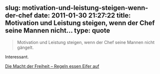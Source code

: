 slug: motivation-und-leistung-steigen-wenn-der-chef
date: 2011-01-30 21:27:22
title: Motivation und Leistung steigen, wenn der Chef seine Mannen nicht...
type: quote
---

> Motivation und Leistung steigen, wenn der Chef seine Mannen nicht gängelt.

Interessant.

 [Die Macht der Freiheit – Regeln essen Eifer auf](http://karrierebibel.de/die-macht-der-freiheit-regeln-essen-eifer-auf/)
